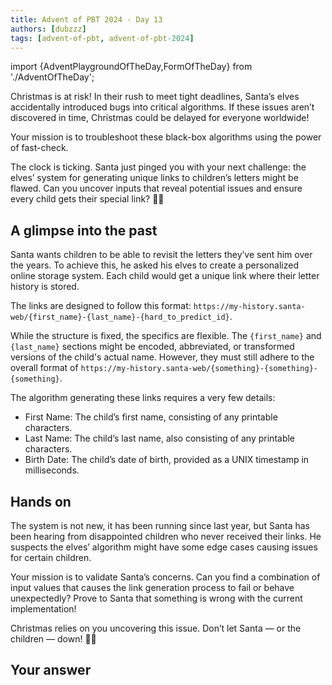 ```yaml
---
title: Advent of PBT 2024 · Day 13
authors: [dubzzz]
tags: [advent-of-pbt, advent-of-pbt-2024]
---
```


import {AdventPlaygroundOfTheDay,FormOfTheDay} from './AdventOfTheDay';

Christmas is at risk! In their rush to meet tight deadlines, Santa’s elves accidentally introduced bugs into critical algorithms. If these issues aren’t discovered in time, Christmas could be delayed for everyone worldwide!

Your mission is to troubleshoot these black-box algorithms using the power of fast-check.

The clock is ticking. Santa just pinged you with your next challenge: the elves’ system for generating unique links to children’s letters might be flawed. Can you uncover inputs that reveal potential issues and ensure every child gets their special link? 🎄🔧

<!--truncate-->

## A glimpse into the past

Santa wants children to be able to revisit the letters they’ve sent him over the years. To achieve this, he asked his elves to create a personalized online storage system. Each child would get a unique link where their letter history is stored.

The links are designed to follow this format:
`https://my-history.santa-web/{first_name}-{last_name}-{hard_to_predict_id}`.

While the structure is fixed, the specifics are flexible. The `{first_name}` and `{last_name}` sections might be encoded, abbreviated, or transformed versions of the child's actual name. However, they must still adhere to the overall format of `https://my-history.santa-web/{something}-{something}-{something}`.

The algorithm generating these links requires a very few details:

- First Name: The child’s first name, consisting of any printable characters.
- Last Name: The child’s last name, also consisting of any printable characters.
- Birth Date: The child’s date of birth, provided as a UNIX timestamp in milliseconds.

## Hands on

The system is not new, it has been running since last year, but Santa has been hearing from disappointed children who never received their links. He suspects the elves’ algorithm might have some edge cases causing issues for certain children.

Your mission is to validate Santa’s concerns. Can you find a combination of input values that causes the link generation process to fail or behave unexpectedly? Prove to Santa that something is wrong with the current implementation!

Christmas relies on you uncovering this issue. Don’t let Santa — or the children — down! 🎄🔧

<AdventPlaygroundOfTheDay />

## Your answer

<FormOfTheDay />
